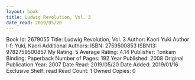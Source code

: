 ```yaml
---
layout: book
title: Ludwig Revolution, Vol. 3
date_read: 2019/05/20
---
```


Book Id: 2679055
Title: Ludwig Revolution, Vol. 3
Author: Kaori Yuki
Author l-f: Yuki, Kaori
Additional Authors: 
ISBN: 2759500853
ISBN13: 9782759500857
My Rating: 5
Average Rating: 4.14
Publisher: Tonkam
Binding: Paperback
Number of Pages: 192
Year Published: 2008
Original Publication Year: 2007
Date Read: 2019/05/20
Date Added: 2019/01/16
Exclusive Shelf: read
Read Count: 1
Owned Copies: 0

